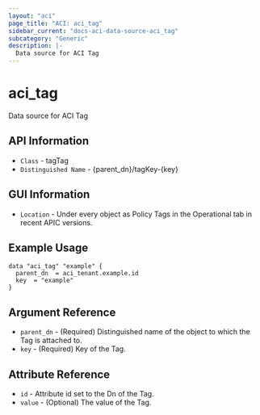 ```yaml
---
layout: "aci"
page_title: "ACI: aci_tag"
sidebar_current: "docs-aci-data-source-aci_tag"
subcategory: "Generic"
description: |-
  Data source for ACI Tag
---
```


# aci_tag #

Data source for ACI Tag

## API Information ##

* `Class` - tagTag
* `Distinguished Name` - {parent_dn}/tagKey-{key}

## GUI Information ##

* `Location` - Under every object as Policy Tags in the Operational tab in recent APIC versions.

## Example Usage ##

```hcl
data "aci_tag" "example" {
  parent_dn  = aci_tenant.example.id
  key  = "example"
}
```

## Argument Reference ##

* `parent_dn` - (Required) Distinguished name of the object to which the Tag is attached to.
* `key` - (Required) Key of the Tag.

## Attribute Reference ##
* `id` - Attribute id set to the Dn of the Tag.
* `value` - (Optional) The value of the Tag.

